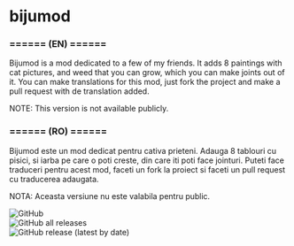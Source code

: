 # bijumod
### ====== (EN) ======
Bijumod is a mod dedicated to a few of my friends.
It adds 8 paintings with cat pictures, and weed that you can grow, which you can make joints out of it.
You can make translations for this mod, just fork the project and make a pull request with de translation added.

NOTE: This version is not available publicly.

### ====== (RO) ======
Bijumod este un mod dedicat pentru cativa prieteni.
Adauga 8 tablouri cu pisici, si iarba pe care o poti creste, din care iti poti face jointuri.
Puteti face traduceri pentru acest mod, faceti un fork la proiect si faceti un pull request cu traducerea adaugata.

NOTA: Aceasta versiune nu este valabila pentru public.

![GitHub](https://img.shields.io/github/license/andreutu/bijumod) <br>
![GitHub all releases](https://img.shields.io/github/downloads/andreutu/bijumod/total) <br>
![GitHub release (latest by date)](https://img.shields.io/github/v/release/andreutu/bijumod)
